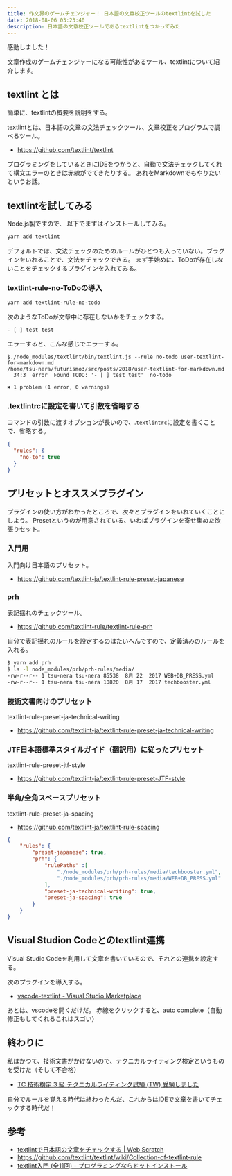 ```yaml
---
title: 作文界のゲームチェンジャー！ 日本語の文章校正ツールのtextlintを試した
date: 2018-08-06 03:23:40
description: 日本語の文章校正ツールであるtextlintをつかってみた
---
```

感動しました！

文章作成のゲームチェンジャーになる可能性があるツール、textlintについて紹介します。

## textlint とは
簡単に、textlintの概要を説明をする。

textlintとは、日本語の文章の文法チェックツール、文章校正をプログラムで調べるツール。

- https://github.com/textlint/textlint

プログラミングをしているときにIDEをつかうと、自動で文法チェックしてくれて構文エラーのときは赤線がでてきたりする。
あれをMarkdownでもやりたいというお話。

## textlintを試してみる
Node.js製ですので、 以下でまずはインストールしてみる。

```bash
yarn add textlint
```

デフォルトでは、文法チェックのためのルールがひとつも入っていない。ブラグインをいれることで、文法をチェックできる。
まず手始めに、ToDoが存在しないことをチェックするプラグインを入れてみる。

### textlint-rule-no-ToDoの導入

```bash
yarn add textlint-rule-no-todo
```

次のようなToDoが文章中に存在しないかをチェックする。

```
- [ ] test test
```

エラーすると、こんな感じでエラーする。

```
$./node_modules/textlint/bin/textlint.js --rule no-todo user-textlint-for-markdown.md
/home/tsu-nera/futurismo3/src/posts/2018/user-textlint-for-markdown.md
  34:3  error  Found TODO: '- [ ] test test'  no-todo

✖ 1 problem (1 error, 0 warnings)
```

### .textlintrcに設定を書いて引数を省略する
コマンドの引数に渡すオプションが長いので、.`textlintrc`に設定を書くことで、省略する。

```json
{
  "rules": {
    "no-to": true
  }
}
```

## プリセットとオススメプラグイン
プラグインの使い方がわかったところで、次々とプラグインをいれていくことにしよう。
Presetというのが用意されている、いわばプラグインを寄せ集めた欲張りセット。

### 入門用
入門向け日本語のプリセット。

-  https://github.com/textlint-ja/textlint-rule-preset-japanese

### prh
表記揺れのチェックツール。

- https://github.com/textlint-rule/textlint-rule-prh

自分で表記揺れのルールを設定するのはたいへんですので、定義済みのルールを入れる。

```bash
$ yarn add prh
$ ls -l node_modules/prh/prh-rules/media/                                                                                                        
-rw-r--r-- 1 tsu-nera tsu-nera 85538  8月 22  2017 WEB+DB_PRESS.yml
-rw-r--r-- 1 tsu-nera tsu-nera 10820  8月 17  2017 techbooster.yml
```

### 技術文書向けのプリセット
textlint-rule-preset-ja-technical-writing

- https://github.com/textlint-ja/textlint-rule-preset-ja-technical-writing

### JTF日本語標準スタイルガイド（翻訳用）に従ったプリセット
textlint-rule-preset-jtf-style

- https://github.com/textlint-ja/textlint-rule-preset-JTF-style

### 半角/全角スペースプリセット
textlint-rule-preset-ja-spacing

- https://github.com/textlint-ja/textlint-rule-spacing

```json
{
    "rules": {
        "preset-japanese": true,
        "prh": {
            "rulePaths" :[
                "./node_modules/prh/prh-rules/media/techbooster.yml",
                "./node_modules/prh/prh-rules/media/WEB+DB_PRESS.yml"
            ],
            "preset-ja-technical-writing": true,
            "preset-ja-spacing": true
        }
    }
}
```

## Visual Studion Codeとのtextlint連携
Visual Studio Codeを利用して文章を書いているので、それとの連携を設定する。

次のプラグインを導入する。

- [vscode\-textlint \- Visual Studio Marketplace](https://marketplace.visualstudio.com/items?itemName=taichi.vscode-textlint)

あとは、vscodeを開くだけだ。 赤線をクリックすると、auto complete（自動修正もしてくれるこれはスゴい）

## 終わりに
私はかつて、技術文書がかけないので、テクニカルライティング検定というものを受けた（そして不合格）

- [TC 技術検定 3 級 テクニカルライティング試験 \(TW\) 受験しました](https://futurismo.biz/archives/1205/)

自分でルールを覚える時代は終わったんだ、これからはIDEで文章を書いてチェックする時代だ！

## 参考
- [textlintで日本語の文章をチェックする \| Web Scratch](https://efcl.info/2015/09/10/introduce-textlint/)
- https://github.com/textlint/textlint/wiki/Collection-of-textlint-rule
- [textlint入門 \(全11回\) \- プログラミングならドットインストール](https://dotinstall.com/lessons/basic_textlint)

